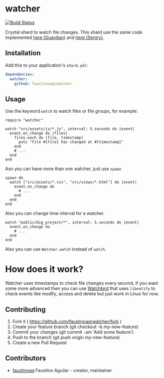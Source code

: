 # watcher

[![Build Status](https://travis-ci.org/faustinoaq/watcher.svg?branch=master)](https://travis-ci.org/faustinoaq/watcher)

Crystal shard to watch file changes. This shard use the same code implemented [here (Guardian)](https://github.com/f/guardian/blob/master/src/guardian/watcher.cr#L45) and [here (Sentry)](https://github.com/samueleaton/sentry/blob/master/src/sentry.cr#L52).

## Installation

Add this to your application's `shard.yml`:

```yaml
dependencies:
  watcher:
    github: faustinoaq/watcher
```

## Usage

Use the keyword `watch` to watch files or file groups, for example:

```crystal
require "watcher"

watch "src/assets/js/*.js", interval: 5.seconds do |event|
  event.on_change do |files|
    files.each do |file, timestamp|
      puts "File #{file} has changed at #{timestamp}"
    end
    # ...
  end
end
```

Aso you can have more than one watcher, just use `spawn`

```crystal
spawn do
  watch ["src/assets/*.css", "src/views/*.html"] do |event|
    event.on_change do
      # ...
    end
  end
end
```

Also you can change time interval for a watcher.

```crystal
watch "public/big_project/*", interval: 5.seconds do |event|
  event.on_change do
    # ...
  end
end
```

Also you can use `Watcher.watch` instead of `watch`.

# How does it work?

Watcher uses timestamps to check file changes every second, if you want some more advanced then you can use [Watchbird](https://github.com/agatan/watchbird) that uses `libnotify` to check events like modify, access and delete but just work in Linux for now.

## Contributing

1. Fork it ( https://github.com/faustinoaq/watcher/fork )
2. Create your feature branch (git checkout -b my-new-feature)
3. Commit your changes (git commit -am 'Add some feature')
4. Push to the branch (git push origin my-new-feature)
5. Create a new Pull Request

## Contributors

- [faustinoaq](https://github.com/faustinoaq) Faustino Aguilar - creator, maintainer
